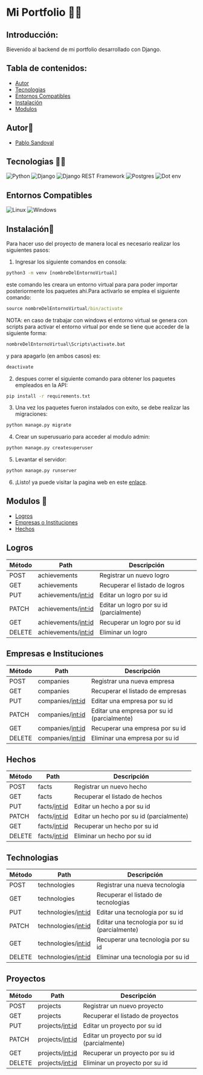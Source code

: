# Mi Portfolio 👨‍💻

## Introducción:

Bievenido al backend de mi portfolio desarrollado con Django.

## Tabla de contenidos:

- [Autor](#autor👀)
- [Tecnologias](#tecnologias-👨‍💻)
- [Entornos Compatibles](#entornos-compatibles-💻)
- [Instalación](#instalación🤖)
- [Modulos](#modulos-🚨)

## Autor👀

- [Pablo Sandoval](https://github.com/SPablo2191)

## Tecnologias 👨‍💻

![Python](https://img.shields.io/badge/Python-3.11.2-brightgreen.svg)
![Django](https://img.shields.io/badge/Django-4.2.2-green.svg)
![Django REST Framework](https://img.shields.io/badge/djangorestframework-3.14.0-success.svg)
![Postgres](https://img.shields.io/badge/PostgreSQL-15.2-blue.svg)
![Dot env](https://img.shields.io/badge/dotenv-1.0-orange.svg)

## Entornos Compatibles
![Linux](https://img.shields.io/badge/Linux-compatible-green)
![Windows](https://img.shields.io/badge/Windows-compatible-green)

## Instalación🤖

Para hacer uso del proyecto de manera local es necesario realizar los siguientes pasos:

1. Ingresar los siguiente comandos en consola:

```cmd
python3 -m venv [nombreDelEntornoVirtual]
```

este comando les creara un entorno virtual para para poder importar posteriormente los paquetes ahi.Para activarlo se emplea el siguiente comando:

```cmd
source nombreDelEntornoVirtual/bin/activate
```

NOTA: en caso de trabajar con windows el entorno virtual se genera con scripts para activar el entorno virtual por ende se tiene que acceder de la siguiente forma:

```cmd
nombreDelEntornoVirtual\Scripts\activate.bat
```

y para apagarlo (en ambos casos) es:

```cmd
deactivate
```

2. despues correr el siguiente comando para obtener los paquetes empleados en la API:

```cmd
pip install -r requirements.txt
```

3. Una vez los paquetes fueron instalados con exito, se debe realizar las migraciones:

```cmd
python manage.py migrate
```

4. Crear un superusuario para acceder al modulo admin:

```cmd
python manage.py createsuperuser
```

5. Levantar el servidor:

```cmd
python manage.py runserver
```

6. ¡Listo! ya puede visitar la pagina web en este [enlace](http://127.0.0.1:8000/).

## Modulos 🚨
- [Logros](#Logros)
- [Empresas o Instituciones](#empresas-e-instituciones)
- [Hechos](#hechos)
## Logros
| Método | Path | Descripción |
| ------ | -------- | ----------- |
| POST    | achievements | Registrar un nuevo logro |
| GET   | achievements | Recuperar el listado de logros |
| PUT    | achievements/<int:id> | Editar un logro por su id |
| PATCH    | achievements/<int:id> | Editar un logro por su id (parcialmente) |
| GET    | achievements/<int:id> | Recuperar un logro por su id |
| DELETE    | achievements/<int:id> | Eliminar un logro |

## Empresas e Instituciones
| Método | Path | Descripción |
| ------ | -------- | ----------- |
| POST    | companies | Registrar una nueva empresa |
| GET   | companies | Recuperar el listado de empresas |
| PUT    | companies/<int:id> | Editar una empresa por su id |
| PATCH    | companies/<int:id> | Editar una empresa por su id (parcialmente) |
| GET    | companies/<int:id> | Recuperar una empresa por su id |
| DELETE    | companies/<int:id> | Eliminar una empresa por su id |

## Hechos
| Método | Path | Descripción |
| ------ | -------- | ----------- |
| POST    | facts | Registrar un nuevo hecho |
| GET   | facts | Recuperar el listado de hechos |
| PUT    | facts/<int:id> | Editar un hecho a por su id |
| PATCH    | facts/<int:id> | Editar un hecho por su id (parcialmente) |
| GET    | facts/<int:id> | Recuperar un hecho por su id |
| DELETE    | facts/<int:id> | Eliminar un hecho por su id |

## Technologias
| Método | Path | Descripción |
| ------ | -------- | ----------- |
| POST    | technologies | Registrar una nueva tecnologia |
| GET   | technologies | Recuperar el listado de tecnologias |
| PUT    | technologies/<int:id> | Editar una tecnologia por su id |
| PATCH    | technologies/<int:id> | Editar una tecnologia por su id (parcialmente) |
| GET    | technologies/<int:id> | Recuperar una tecnologia por su id |
| DELETE    | technologies/<int:id> | Eliminar una tecnologia por su id |

## Proyectos
| Método | Path | Descripción |
| ------ | -------- | ----------- |
| POST    | projects | Registrar un nuevo proyecto |
| GET   | projects | Recuperar el listado de proyectos |
| PUT    | projects/<int:id> | Editar un proyecto  por su id |
| PATCH    | projects/<int:id> | Editar un proyecto por su id (parcialmente) |
| GET    | projects/<int:id> | Recuperar un proyecto por su id |
| DELETE    | projects/<int:id> | Eliminar un proyecto por su id |

